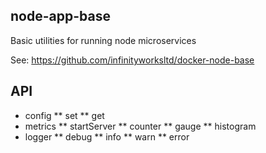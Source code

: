 node-app-base
---

Basic utilities for running node microservices

See: https://github.com/infinityworksltd/docker-node-base

## API

* config
** set
** get
* metrics
** startServer
** counter
** gauge
** histogram
* logger
** debug
** info
** warn
** error
